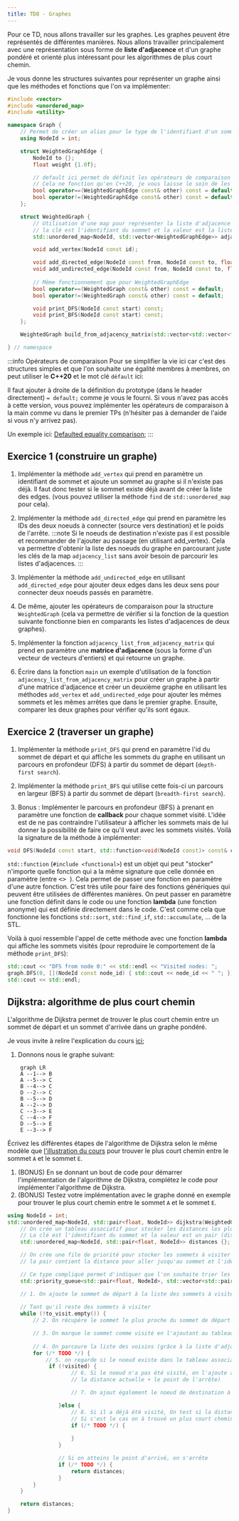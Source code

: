 ```yaml
---
title: TD8 - Graphes
---
```


Pour ce TD, nous allons travailler sur les graphes. Les graphes peuvent être représentés de différentes manières. Nous allons travailler principalement avec une représentation sous forme de **liste d'adjacence** et d'un graphe pondéré et orienté plus intéressant pour les algorithmes de plus court chemin.

Je vous donne les structures suivantes pour représenter un graphe ainsi que les méthodes et fonctions que l'on va implémenter:

```cpp
#include <vector>
#include <unordered_map>
#include <utility>

namespace Graph {
    // Permet de créer un alias pour le type de l'identifiant d'un sommet
    using NodeId = int;

    struct WeightedGraphEdge {
        NodeId to {};
        float weight {1.0f};

        // default ici permet de définit les opérateurs de comparaison membres à membres automatiquement
        // Cela ne fonction qu'en C++20, je vous laisse le soin de les implémenter à la main si vous n'avez pas accès à cette version
        bool operator==(WeightedGraphEdge const& other) const = default;
        bool operator!=(WeightedGraphEdge const& other) const = default;
    };

    struct WeightedGraph {
        // Utilisation d'une map pour représenter la liste d'adjacence ce qui permet d'utiliser des identifiants de sommets de n'importe quel type (string, char, int, ...) et pas seulement des entiers
        // la clé est l'identifiant du sommet et la valeur est la liste des arêtes qui partent de ce sommet
        std::unordered_map<NodeId, std::vector<WeightedGraphEdge>> adjacency_list {};

        void add_vertex(NodeId const id);

        void add_directed_edge(NodeId const from, NodeId const to, float const weight = 1.0f);
        void add_undirected_edge(NodeId const from, NodeId const to, float const weight = 1.0f);
        
        // Même fonctionnement que pour WeightedGraphEdge
        bool operator==(WeightedGraph const& other) const = default;
        bool operator!=(WeightedGraph const& other) const = default;

        void print_DFS(NodeId const start) const;
        void print_BFS(NodeId const start) const;
    };

    WeightedGraph build_from_adjacency_matrix(std::vector<std::vector<float>> const& adjacency_matrix);

} // namespace
```

:::info Opérateurs de comparaison
Pour se simplifier la vie ici car c'est des structures simples et que l'on souhaite une égalité membres à membres, on peut utiliser le **C++20** et le mot clé `défault` ici:

Il faut ajouter à droite de la définition du prototype (dans le header directement) `= default;` comme je vous le fourni. Si vous n'avez pas accès à cette version, vous pouvez implémenter les opérateurs de comparaison à la main comme vu dans le premier TPs (n'hésiter pas à demander de l'aide si vous n'y arrivez pas).

Un exemple ici: [Defaulted equality comparison](https://en.cppreference.com/w/cpp/language/default_comparisons#:~:text=Defaulted%20equality%20comparison);
:::

## Exercice 1 (construire un graphe)

1. Implémenter la méthode `add_vertex` qui prend en paramètre un identifiant de sommet et ajoute un sommet au graphe si il n'existe pas déjà. Il faut donc tester si le sommet existe déjà avant de créer la liste des edges. (vous pouvez utiliser la méthode `find` de `std::unordered_map` pour cela).

2. Implémenter la méthode `add_directed_edge` qui prend en paramètre les IDs des deux noeuds à connecter (source vers destination) et le poids de l'arrête.
:::note
Si le noeuds de destination n'existe pas il est possible et recommander de l'ajouter au passage (en utilisant add_vertex). Cela va permettre d'obtenir la liste des noeuds du graphe en parcourant juste les clés de la map `adjacency_list` sans avoir besoin de parcourir les listes d'adjacences.
:::

3. Implémenter la méthode `add_undirected_edge` en utilisant `add_directed_edge` pour ajouter deux edges dans les deux sens pour connecter deux noeuds passés en paramètre.

4. De même, ajouter les opérateurs de comparaison pour la structure `WeightedGraph` (cela va permettre de vérifier si la fonction de la question suivante fonctionne bien en comparants les listes d'adjacences de deux graphes).

5. Implémenter la fonction `adjacency_list_from_adjacency_matrix` qui prend en paramètre une **matrice d'adjacence** (sous la forme d'un vecteur de vecteurs d'entiers) et qui retourne un graphe.

6. Écrire dans la fonction `main` un exemple d'utilisation de la fonction `adjacency_list_from_adjacency_matrix` pour créer un graphe à partir d'une matrice d'adjacence et créer un deuxième graphe en utilisant les méthodes `add_vertex` et `add_undirected_edge` pour ajouter les mêmes sommets et les mêmes arrêtes que dans le premier graphe. Ensuite, comparer les deux graphes pour vérifier qu'ils sont égaux.

## Exercice 2 (traverser un graphe)

1. Implémenter la méthode `print_DFS` qui prend en paramètre l'id du sommet de départ et qui affiche les sommets du graphe en utilisant un parcours en profondeur (DFS) à partir du sommet de départ (`depth-first search`).

2. Implémenter la méthode `print_BFS` qui utilise cette fois-ci un parcours en largeur (BFS) à partir du sommet de départ (`breadth-first search`).

3. Bonus : Implémenter le parcours en profondeur (BFS) à prenant en paramètre une fonction de **callback** pour chaque sommet visité. L'idée est de ne pas contraindre l'utilisateur à afficher les sommets mais de lui donner la possibilité de faire ce qu'il veut avec les sommets visités.
Voilà la signature de la méthode à implémenter:
```cpp
void DFS(NodeId const start, std::function<void(NodeId const)> const& callback) const;
```

`std::function` (`#include <functional>`) est un objet qui peut "stocker" n'importe quelle fonction qui a la même signature que celle donnée en paramètre (entre  <kbd> <> </kbd>). Cela permet de passer une fonction en paramètre d'une autre fonction. C'est très utile pour faire des fonctions génériques qui peuvent être utilisées de différentes manières. On peut passer en paramètre une fonction définit dans le code ou une fonction **lambda** (une fonction anonyme) qui est définie directement dans le code. C'est comme cela que fonctionne les fonctions `std::sort`, `std::find_if`, `std::accumulate`, ... de la STL.

Voilà à quoi ressemble l'appel de cette méthode avec une fonction **lambda** qui affiche les sommets visités (pour reproduire le comportement de la méthode `print_DFS`):
```cpp
std::cout << "DFS from node 0:" << std::endl << "Visited nodes: ";
graph.DFS(0, [](NodeId const node_id) { std::cout << node_id << " "; });
std::cout << std::endl;
```

## Dijkstra: algorithme de plus court chemin

L'algorithme de Dijkstra permet de trouver le plus court chemin entre un sommet de départ et un sommet d'arrivée dans un graphe pondéré.

Je vous invite à relire l'explication du cours [ici](/Lessons/S2/graphs#dijkstra);

1. Donnons nous le graphe suivant:

```mermaid
    graph LR
    A --1--> B
    A --5--> C
    B --4--> C
    D --2--> C
    B --5--> D
    A --2--> D
    C --3--> E
    C --4--> F
    D --5--> E
    E --3--> F
```

Écrivez les différentes étapes de l'algorithme de Dijkstra selon le même modèle que [l'illustration du cours](/Lessons/S2/graphs#illustration-de-lalgorithme-de-dijkstra) pour trouver le plus court chemin entre le sommet `A` et le sommet `E`.


1. (BONUS) En se donnant un bout de code pour démarrer l'implémentation de l'algorithme de Dijkstra, complétez le code pour implémenter l'algorithme de Dijkstra.
2. (BONUS) Testez votre implémentation avec le graphe donné en exemple pour trouver le plus court chemin entre le sommet `A` et le sommet `E`.
```cpp
using NodeId = int;
std::unordered_map<NodeId, std::pair<float, NodeId>> dijkstra(WeightedGraph const& graph, NodeId const& start) {
    // On crée un tableau associatif pour stocker les distances les plus courtes connues pour aller du sommet de départ à chaque sommet visité
    // La clé est l'identifiant du sommet et la valeur est un pair (distance, sommet précédent)
    std::unordered_map<NodeId, std::pair<float, NodeId>> distances {};

    // On crée une file de priorité pour stocker les sommets à visiter
    // la pair contient la distance pour aller jusqu'au sommet et l'identifiant du sommet

    // Ce type compliqué permet d'indiquer que l'on souhaite trier les éléments par ordre croissant (std::greater) et donc les éléments les plus petits seront au début de la file (top) (Min heap)
    std::priority_queue<std::pair<float, NodeId>, std::vector<std::pair<float, NodeId>>, std::greater<std::pair<float, NodeId>>> to_visit {};

    // 1. On ajoute le sommet de départ à la liste des sommets à visiter avec une distance de 0 (on est déjà sur le sommet de départ)
    
    // Tant qu'il reste des sommets à visiter
    while (!to_visit.empty()) {
        // 2. On récupère le sommet le plus proche du sommet de départ

        // 3. On marque le sommet comme visité en l'ajoutant au tableau associatif distances
        
        // 4. On parcoure la liste des voisins (grâce à la liste d'adjacence) du noeud courant
        for (/* TODO */) {
            // 5. on regarde si le noeud existe dans le tableau associatif (si oui il a déjà été visité)
             if (!visited) {
                    // 6. Si le noeud n'a pas été visité, on l'ajoute au tableau associatif en calculant la distance pour aller jusqu'à ce noeud
                    // la distance actuelle + le point de l'arrête)

                    // 7. On ajout également le noeud de destination à la liste des noeud à visité (avec la distance également pour prioriser les noeuds les plus proches)

                }else {
                    // 8. Si il a déjà été visité, On test si la distance dans le tableau associatif est plus grande
                    // Si c'est le cas on à trouvé un plus court chemin, on met à jour le tableau associatif et on ajoute de nouveau le sommet de destination dans la liste à visité
                    if (/* TODO */) {
                        
                    }
                }

                // Si on atteins le point d'arrivé, on s'arrête
                if (/* TODO */) {
                    return distances;
                }
        }
    }

    return distances;
}
```